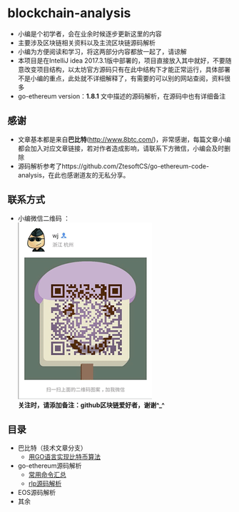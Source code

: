# blockchain-analysis
* 小编是个初学者，会在业余时候逐步更新这里的内容
* 主要涉及区块链相关资料以及主流区块链源码解析
* 小编为方便阅读和学习，将这两部分内容都放一起了，请谅解 
* 本项目是在IntelliJ idea 2017.3.1版中部署的，项目直接放入其中就好，不要随意改变项目结构，以太坊官方源码只有在此中结构下才能正常运行，具体部署不是小编的重点，此处就不详细解释了，有需要的可以别的网站查阅，资料很多
* go-ethereum version：**1.8.1** 文中描述的源码解析，在源码中也有详细备注
## 感谢 
* 文章基本都是来自**巴比特**(http://www.8btc.com/)，非常感谢，每篇文章小编都会加入对应文章链接，若对作者造成影响，请联系下方微信，小编会及时删除
* 源码解析参考了https://github.com/ZtesoftCS/go-ethereum-code-analysis，在此也感谢道友的无私分享。
## 联系方式
* 小编微信二维码 ：  
 ![image](/doc/img/my_wechat.png)  
 **关注时，请添加备注：github区块链爱好者，谢谢^_^**     
## 目录
- 巴比特（技术文章分支）  
    - [用GO语言实现比特币算法](/doc/article/用GO语言实现比特币算法.md)  
- go-ethereum源码解析  
    - [常用命令汇总](/doc/command)
    - [rlp源码解析](/doc/eth_src_analysis/rlp源码解析.md)
- EOS源码解析
- 其余